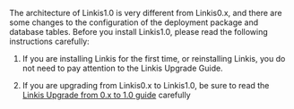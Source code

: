 The architecture of Linkis1.0 is very different from Linkis0.x, and there are some changes to the configuration of the deployment package and database tables. Before you install Linkis1.0, please read the following instructions carefully:

1. If you are installing Linkis for the first time, or reinstalling Linkis, you do not need to pay attention to the Linkis Upgrade Guide.

2. If you are upgrading from Linkis0.x to Linkis1.0, be sure to read the [Linkis Upgrade from 0.x to 1.0 guide](Linkis_Upgrade_from_0.x_to_1.0_guide) carefully
